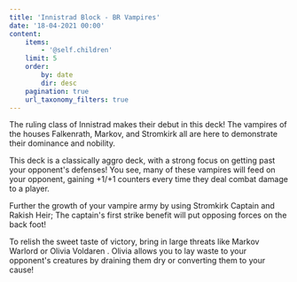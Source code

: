 ```yaml
---
title: 'Innistrad Block - BR Vampires'
date: '18-04-2021 00:00'
content:
    items:
        - '@self.children'
    limit: 5
    order:
        by: date
        dir: desc
    pagination: true
    url_taxonomy_filters: true
---
```



The ruling class of Innistrad makes their debut in this deck! The vampires of the houses Falkenrath, Markov, and Stromkirk all are here to demonstrate their dominance and nobility.

This deck is a classically aggro deck, with a strong focus on getting past your opponent's defenses! You see, many of these vampires will feed on your opponent, gaining +1/+1 counters every time they deal combat damage to a player.

Further the growth of your vampire army by using <span class="mtgcard">Stromkirk Captain</span> and <span class="mtgcard">Rakish Heir</span>; The captain's first strike benefit will put opposing forces on the back foot!

To relish the sweet taste of victory, bring in large threats like <span class="mtgcard">Markov Warlord</span> or <span class="mtgcard">Olivia Voldaren</span> . Olivia allows you to lay waste to your opponent's creatures by draining them dry or converting them to your cause!

<div class="deck-list" data-stub="innistrad-block-br-vampires-1"></div>
